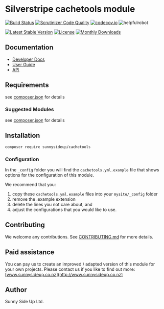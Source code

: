 # Silverstripe cachetools module
[![Build Status](https://travis-ci.org/sunnysideup/silverstripe-cachetools.svg?branch=master)](https://travis-ci.org/sunnysideup/silverstripe-cachetools)
[![Scrutinizer Code Quality](https://scrutinizer-ci.com/g/sunnysideup/silverstripe-cachetools/badges/quality-score.png?b=master)](https://scrutinizer-ci.com/g/sunnysideup/silverstripe-cachetools/?branch=master)
[![codecov.io](https://codecov.io/github/sunnysideup/silverstripe-cachetools/coverage.svg?branch=master)](https://codecov.io/github/sunnysideup/silverstripe-cachetools?branch=master)
![helpfulrobot](https://helpfulrobot.io/sunnysideup/cachetools/badge)

[![Latest Stable Version](https://poser.pugx.org/sunnysideup/cachetools/version)](https://packagist.org/packages/sunnysideup/cachetools)
[![License](https://poser.pugx.org/sunnysideup/cachetools/license)](https://packagist.org/packages/sunnysideup/cachetools)
[![Monthly Downloads](https://poser.pugx.org/sunnysideup/cachetools/d/monthly)](https://packagist.org/packages/sunnysideup/cachetools)


## Documentation



 * [Developer Docs](docs/en/INDEX.md)
 * [User Guide](docs/en/userguide.md)
 * [API](http://ssmods.com/apis/cachetools/docs/en/api/)

## Requirements



see [composer.json](composer.json) for details

### Suggested Modules



see [composer.json](composer.json) for details


## Installation


```
composer require sunnysideup/cachetools
```

### Configuration



In the `_config` folder you will find the `cachetools.yml.example`
file that shows options for the configuration of this module.

We recommend that you:

  1. copy these `cachetools.yml.example` files into your
`mysite/_config` folder
  2. remove the .example extension
  3. delete the lines you not care about, and
  4. adjust the configurations that you would like to use.


## Contributing



We welcome any contributions. See [CONTRIBUTING.md](CONTRIBUTING.md) for more details.

## Paid assistance



You can pay us to create an improved / adapted version of this module for your own projects.  Please contact us if you like to find out more: [www.sunnysideup.co.nz](http://www.sunnysideup.co.nz)

## Author



Sunny Side Up Ltd.
